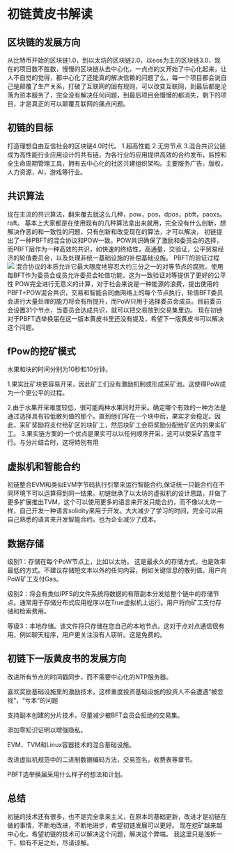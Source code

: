 # 初链黄皮书解读

           
## 区块链的发展方向

从比特币开始的区块链1.0，到以太坊的区块链2.0，以eos为主的区块链3.0，现在的项目数不胜数，慢慢的区块链从去中心化，一点点的又开始了中心化起来，让人不自觉的觉得，都中心化了还能真的解决信赖的问题了么，每一个项目都会说自己是颠覆了生产关系，打破了互联网的固有规则，可以改变互联网，到最后都是沦落为资本服务了，完全没有解决任何问题，到最后项目会慢慢的都消失，剩下的项目，才是真正的可以颠覆互联网的痛点问题。




## 初链的目标
打造理想自由互信社会的区块链4.0时代。
1.超高性能
2.无穷节点 
3.混合共识公链
成为高性能行业应用设计的共有链，为各行业的应用提供高效的合约发布，监控和全生命周期管理工具，拥有去中心化的社区共建组织架构。主要服务广告，版权，人力资源，AI，游戏等行业。
## 共识算法
现在主流的共识算法，翻来覆去就这么几种，pow，pos，dpos，pbft，paoxs。raft。
基本上大家都是在使用现有的几种算法拿出来就用，完全没有什么创新，想解决作恶的和一致性的问题，只有创新和改变现在的算法，才可以解决，
初链提出了一种PBFT的混合协议和POW一致。POW共识确保了激励和委员会的选择，而PBFT层作为一种高效的共识，如快速的终结性，高通量，交验证，公平贸易经济的轮值委员会，以及处理非统一基础设施的补偿基础设施。
PBFT的验证过程
![ ](https://user-images.githubusercontent.com/32947900/42924247-dd0e19ca-8b5b-11e8-9ba5-789bafc2b5eb.jpeg) 
混合协议的本质允许它最大限度地容忍大约三分之一的对等节点的腐败。使用每BFT作为委员会成员允许委员会轮值功能，这为一致验证对等提供了更好的公平性
POW完全进行无意义的计算，对于社会来说是一种能源的浪费，提出使用的PBFT+POW混合共识，交易和智能合同由网络上的每个节点执行，轮值BFT委员会进行大量处理的能力将会有所提升，而PoW只用于选择委员会成员。目前委员会设置31个节点，当委员会达成共识，就可以把交易放到交易集里边。
现在初链对于PBFT选举换届在这一版本黄皮书里还没有提及，希望下一版黄皮书可以解决这个问题。

##  fPow的挖矿模式
水果和块的时间分别为10秒和10分钟。

1.果实比矿块更容易开采，因此矿工们没有激励机制或形成采矿池。这使得PoW成为一个更公平的过程。

2.由于水果开采难度较低，很可能两种水果同时开采。确定哪个有效的一种方法是通过选择具有较低散列值的那个。直到他们写在一个块中后，果实才会稳定。因此，采矿奖励将支付给矿区的块矿工，然后块矿工会将奖励分配给矿区内的果实矿工。
3.果实链方案的一个优点是果实可以以任何顺序开采，这可以使采矿高度平行。与分片结合时，这将特别有用


## 虚拟机和智能合约

初链整合EVM和类似EVM字节码执行引擎来运行智能合约,保证统一只能合约在不同环境下可以运算得到同一结果。初链继承了以太坊的虚拟机的设计思路，并做了更多扩展推出TVM，这个可以使用更多的语言来开发只能合约，而不像以太坊一样，自己开发一种语言solidity来用于开发。大大减少了学习的时间，完全可以用自己熟悉的语言来开发智能合约。也为企业减少了成本。

## 数据存储

级别1：存储在每个PoW节点上，比如以太坊。 这是最永久的存储方式，也是效率最低的方式。不建议存储短文本以外的任何内容，例如关键信息的散列值。用户向PoW矿工支付Gas。

级别2：将会有类似IPFS的文件系统将数据的有限副本分发给整个链中的存储节点。通常用于存储分布式应用程序以在True虚拟机上运行。用户将向矿工支付存储和检索费用。

等级3：本地存储。该文件将只存储在您自己的本地节点。这对于点对点通信很有用，例如聊天程序，用户更关注没有人窃听。这是免费的。
## 初链下一版黄皮书的发展方向

改进所有节点的时间戳同步，而不需要中心化的NTP服务器。

喜欢奖励基础设施里的激励技术，这样重度投资基础设施的投资人不会遭遇“被忽视”，“亏本”的问题

支持副本创建的分片技术，尽量减少被BFT会员会拒绝的交易集。

添加零知识证明以增强隐私。

EVM、TVM和Linux容器技术的混合基础设施。

改进虚拟机规范中的二进制数据编码方法，交易签名，收费表等章节。
 
 PBFT选举换届采用什么样子的想法和计划。
## 总结

初链的技术还有很多，也不是完全拿来主义，在原本的基础更新，改进才是初链在做的事情，不断地改进，不断地进步，希望初链发展可以更好。
现在挖矿越来越中心化，希望初链的技术可以解决这个问题，解决这个弊端。
我这里只是浅析一下，如有不足之处，尽请谅解。
